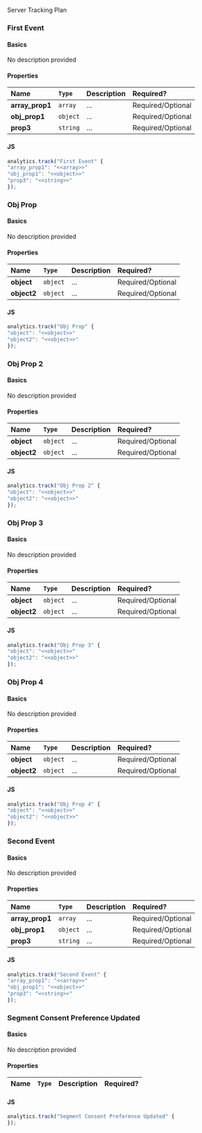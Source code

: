 Server Tracking Plan



### First Event

<!-- tabs:start -->
#### **Basics**

No description provided
#### **Properties**

|**Name** | `Type` | Description | Required?|
| :--- | :--- | :--- | :---|
|**array_prop1** | `array` |...|Required/Optional|
|**obj_prop1** | `object` |...|Required/Optional|
|**prop3** | `string` |...|Required/Optional|
#### **JS**

```javascript
analytics.track("First Event" {
"array_prop1": "<<array>>"
"obj_prop1": "<<object>>"
"prop3": "<<string>>"
});
``` 

<!-- tabs:end -->

<!-- panels:end -->



### Obj Prop

<!-- tabs:start -->
#### **Basics**

No description provided
#### **Properties**

|**Name** | `Type` | Description | Required?|
| :--- | :--- | :--- | :---|
|**object** | `object` |...|Required/Optional|
|**object2** | `object` |...|Required/Optional|
#### **JS**

```javascript
analytics.track("Obj Prop" {
"object": "<<object>>"
"object2": "<<object>>"
});
``` 

<!-- tabs:end -->

<!-- panels:end -->



### Obj Prop 2

<!-- tabs:start -->
#### **Basics**

No description provided
#### **Properties**

|**Name** | `Type` | Description | Required?|
| :--- | :--- | :--- | :---|
|**object** | `object` |...|Required/Optional|
|**object2** | `object` |...|Required/Optional|
#### **JS**

```javascript
analytics.track("Obj Prop 2" {
"object": "<<object>>"
"object2": "<<object>>"
});
``` 

<!-- tabs:end -->

<!-- panels:end -->



### Obj Prop 3

<!-- tabs:start -->
#### **Basics**

No description provided
#### **Properties**

|**Name** | `Type` | Description | Required?|
| :--- | :--- | :--- | :---|
|**object** | `object` |...|Required/Optional|
|**object2** | `object` |...|Required/Optional|
#### **JS**

```javascript
analytics.track("Obj Prop 3" {
"object": "<<object>>"
"object2": "<<object>>"
});
``` 

<!-- tabs:end -->

<!-- panels:end -->



### Obj Prop 4

<!-- tabs:start -->
#### **Basics**

No description provided
#### **Properties**

|**Name** | `Type` | Description | Required?|
| :--- | :--- | :--- | :---|
|**object** | `object` |...|Required/Optional|
|**object2** | `object` |...|Required/Optional|
#### **JS**

```javascript
analytics.track("Obj Prop 4" {
"object": "<<object>>"
"object2": "<<object>>"
});
``` 

<!-- tabs:end -->

<!-- panels:end -->



### Second Event

<!-- tabs:start -->
#### **Basics**

No description provided
#### **Properties**

|**Name** | `Type` | Description | Required?|
| :--- | :--- | :--- | :---|
|**array_prop1** | `array` |...|Required/Optional|
|**obj_prop1** | `object` |...|Required/Optional|
|**prop3** | `string` |...|Required/Optional|
#### **JS**

```javascript
analytics.track("Second Event" {
"array_prop1": "<<array>>"
"obj_prop1": "<<object>>"
"prop3": "<<string>>"
});
``` 

<!-- tabs:end -->

<!-- panels:end -->



### Segment Consent Preference Updated

<!-- tabs:start -->
#### **Basics**

No description provided
#### **Properties**

|**Name** | `Type` | Description | Required?|
| :--- | :--- | :--- | :---|
#### **JS**

```javascript
analytics.track("Segment Consent Preference Updated" {
});
``` 

<!-- tabs:end -->

<!-- panels:end -->
